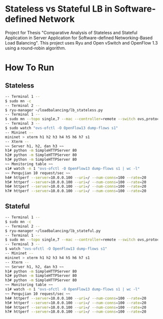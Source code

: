 # Stateless vs Stateful LB in Software-defined Network

Project for Thesis "Comparative Analysis of Stateless and Stateful Application in Server Application for Software-defined Networking-Based Load Balancing". This project uses Ryu and Open vSwitch and OpenFlow 1.3 using a round-robin algorithm.

# How To Run

## Stateless

```bash
-- Terminal 1 --
$ sudo mn -c
-- Terminal 2 --
$ ryu-manager ~/loadbalancing/lb_stateless.py
-- Terminal 1 --
$ sudo mn --topo single,7 --mac --controller=remote --switch ovs,protocols=OpenFlow13
-- Terminal 3 --
$ sudo watch "ovs-ofctl -O OpenFlow13 dump-flows s1"
-- Mininet --
mininet > xterm h1 h2 h3 h4 h5 h6 h7 s1
-- Xterm --
~~ Server h1, h2, dan h3 ~~
h1# python -m SimpleHTTPServer 80
h2# python -m SimpleHTTPServer 80
h3# python -m SimpleHTTPServer 80
~~ Monitoring table ~~
s1# watch -n 1 "ovs-ofctl -O OpenFlow13 dump-flows s1 | wc -l"
~~ Pengujian 10 request/sec ~~
h4# httperf --server=10.0.0.100 --uri=/ --num-conns=100 --rate=20
h5# httperf --server=10.0.0.100 --uri=/ --num-conns=100 --rate=20
h6# httperf --server=10.0.0.100 --uri=/ --num-conns=100 --rate=20
h7# httperf --server=10.0.0.100 --uri=/ --num-conns=100 --rate=20
```

## Stateful

```bash
-- Terminal 1 --
$ sudo mn -c
-- Terminal 2 --
$ ryu-manager ~/loadbalancing/lb_stateful.py
-- Terminal 1 --
$ sudo mn --topo single,7 --mac --controller=remote --switch ovs,protocols=OpenFlow13
-- Terminal 3 --
$ watch "ovs-ofctl -O OpenFlow13 dump-flows s1"
-- Mininet --
mininet > xterm h1 h2 h3 h4 h5 h6 h7 s1
-- Xterm --
~~ Server h1, h2, dan h3 ~~
h1# python -m SimpleHTTPServer 80
h2# python -m SimpleHTTPServer 80
h3# python -m SimpleHTTPServer 80
~~ Monitoring table ~~
s1# watch -n 1 "ovs-ofctl -O OpenFlow13 dump-flows s1 | wc -l"
~~ Pengujian 10 request/sec ~~
h4# httperf --server=10.0.0.100 --uri=/ --num-conns=100 --rate=20
h5# httperf --server=10.0.0.100 --uri=/ --num-conns=100 --rate=20
h6# httperf --server=10.0.0.100 --uri=/ --num-conns=100 --rate=20
h7# httperf --server=10.0.0.100 --uri=/ --num-conns=100 --rate=20
```

